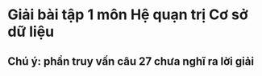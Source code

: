 # Giải bài tập 1 môn Hệ quạn trị Cơ sở dữ liệu
## Chú ý: phần truy vấn câu 27 chưa nghĩ ra lời giải
